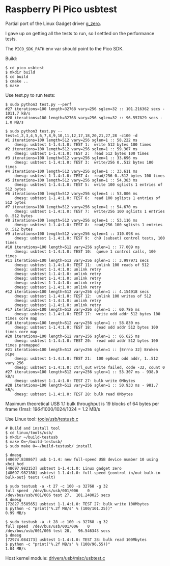 Raspberry Pi Pico usbtest
=========================

Partial port of the Linux Gadget driver [g_zero](https://elixir.bootlin.com/linux/latest/source/drivers/usb/gadget/legacy/zero.c).

I gave up on getting all the tests to run, so I settled on the performance tests.

The ```PICO_SDK_PATH``` env var should point to the Pico SDK.

Build:
```
$ cd pico-usbtest
$ mkdir build
$ cd build
$ cmake ..
$ make

```

Use test.py to run tests:
```
$ sudo python3 test.py --perf
#27 iterations=100 length=32768 vary=256 sglen=32 :: 101.216362 secs - 1011.7 kB/s
#28 iterations=100 length=32768 vary=256 sglen=32 :: 96.557829 secs - 1.0 MB/s

$ sudo python3 test.py --test=1,2,3,4,5,6,7,8,9,10,11,12,17,18,20,21,27,28 -c100 -d
#1 iterations=100 length=512 vary=256 sglen=1 :: 58.222 ms
    dmesg: usbtest 1-1.4:1.0: TEST 1:  write 512 bytes 100 times
#2 iterations=100 length=512 vary=256 sglen=1 :: 59.307 ms
    dmesg: usbtest 1-1.4:1.0: TEST 2:  read 512 bytes 100 times
#3 iterations=100 length=512 vary=256 sglen=1 :: 33.696 ms
    dmesg: usbtest 1-1.4:1.0: TEST 3:  write/256 0..512 bytes 100 times
#4 iterations=100 length=512 vary=256 sglen=1 :: 33.611 ms
    dmesg: usbtest 1-1.4:1.0: TEST 4:  read/256 0..512 bytes 100 times
#5 iterations=100 length=512 vary=256 sglen=1 :: 54.383 ms
    dmesg: usbtest 1-1.4:1.0: TEST 5:  write 100 sglists 1 entries of 512 bytes
#6 iterations=100 length=512 vary=256 sglen=1 :: 53.006 ms
    dmesg: usbtest 1-1.4:1.0: TEST 6:  read 100 sglists 1 entries of 512 bytes
#7 iterations=100 length=512 vary=256 sglen=1 :: 54.670 ms
    dmesg: usbtest 1-1.4:1.0: TEST 7:  write/256 100 sglists 1 entries 0..512 bytes
#8 iterations=100 length=512 vary=256 sglen=1 :: 53.116 ms
    dmesg: usbtest 1-1.4:1.0: TEST 8:  read/256 100 sglists 1 entries 0..512 bytes
#9 iterations=100 length=512 vary=256 sglen=1 :: 310.098 ms
    dmesg: usbtest 1-1.4:1.0: TEST 9:  ch9 (subset) control tests, 100 times
#10 iterations=100 length=512 vary=256 sglen=1 :: 77.009 ms
    dmesg: usbtest 1-1.4:1.0: TEST 10:  queue 1 control calls, 100 times
#11 iterations=100 length=512 vary=256 sglen=1 :: 3.997971 secs
    dmesg: usbtest 1-1.4:1.0: TEST 11:  unlink 100 reads of 512
    dmesg: usbtest 1-1.4:1.0: unlink retry
    dmesg: usbtest 1-1.4:1.0: unlink retry
    dmesg: usbtest 1-1.4:1.0: unlink retry
    dmesg: usbtest 1-1.4:1.0: unlink retry
    dmesg: usbtest 1-1.4:1.0: unlink retry
#12 iterations=100 length=512 vary=256 sglen=1 :: 4.154918 secs
    dmesg: usbtest 1-1.4:1.0: TEST 12:  unlink 100 writes of 512
    dmesg: usbtest 1-1.4:1.0: unlink retry
    dmesg: usbtest 1-1.4:1.0: unlink retry
#17 iterations=100 length=512 vary=256 sglen=1 :: 60.786 ms
    dmesg: usbtest 1-1.4:1.0: TEST 17:  write odd addr 512 bytes 100 times core map
#18 iterations=100 length=512 vary=256 sglen=1 :: 58.830 ms
    dmesg: usbtest 1-1.4:1.0: TEST 18:  read odd addr 512 bytes 100 times core map
#20 iterations=100 length=512 vary=256 sglen=1 :: 66.625 ms
    dmesg: usbtest 1-1.4:1.0: TEST 20:  read odd addr 512 bytes 100 times premapped
#21 iterations=100 length=512 vary=256 sglen=1 :: [Errno 32] Broken pipe
    dmesg: usbtest 1-1.4:1.0: TEST 21:  100 ep0out odd addr, 1..512 vary 256
    dmesg: usbtest 1-1.4:1.0: ctrl_out write failed, code -32, count 0
#27 iterations=100 length=512 vary=256 sglen=1 :: 53.307 ms - 938.0 kB/s
    dmesg: usbtest 1-1.4:1.0: TEST 27: bulk write 0Mbytes
#28 iterations=100 length=512 vary=256 sglen=1 :: 50.933 ms - 981.7 kB/s
    dmesg: usbtest 1-1.4:1.0: TEST 28: bulk read 0Mbytes

```

Maximum theoretical USB 1.1 bulk throughput is 19 blocks of 64 bytes per frame (1ms): 19*64*1000/1024/1024 = 1.2 MB/s

Use Linux tool: [tools/usb/testusb.c](https://github.com/torvalds/linux/blob/master/tools/usb/testusb.c)
```
# Build and install tool
$ cd linux/tools/usb/
$ mkdir ~/build-testusb
$ make O=~/build-testusb/
$ sudo make O=~/build-testusb/ install

$ dmesg
[48697.838867] usb 1-1.4: new full-speed USB device number 10 using xhci_hcd
[48697.982153] usbtest 1-1.4:1.0: Linux gadget zero
[48697.982180] usbtest 1-1.4:1.0: full-speed {control in/out bulk-in bulk-out} tests (+alt)

$ sudo testusb -a -t 27 -c 100 -s 32768 -g 32
full speed  /dev/bus/usb/001/006    0
/dev/bus/usb/001/006 test 27,  101.248025 secs
$ dmesg
[72827.558565] usbtest 1-1.4:1.0: TEST 27: bulk write 100Mbytes
$ python -c "print('%.2f MB/s' % (100/101.25))"
0.99 MB/s

$ sudo testusb -a -t 28 -c 100 -s 32768 -g 32
full speed  /dev/bus/usb/001/006    0
/dev/bus/usb/001/006 test 28,   96.546343 secs
$ dmesg
[72974.084173] usbtest 1-1.4:1.0: TEST 28: bulk read 100Mbytes
$ python -c "print('%.2f MB/s' % (100/96.55))"
1.04 MB/s

```

Host kernel module: [drivers/usb/misc/usbtest.c](https://elixir.bootlin.com/linux/latest/source/drivers/usb/misc/usbtest.c)

